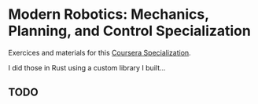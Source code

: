 # Modern Robotics: Mechanics, Planning, and Control Specialization

Exercices and materials for this [Coursera Specialization](https://www.coursera.org/specializations/modernrobotics).

I did those in Rust using a custom library I built...

## TODO
